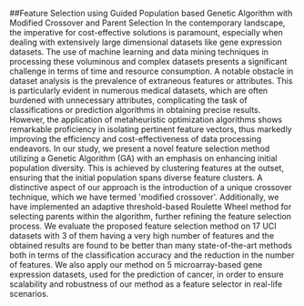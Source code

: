 ##Feature Selection using Guided Population based Genetic Algorithm with Modified Crossover and Parent Selection
In the contemporary landscape, the imperative for cost-effective solutions is paramount, especially when dealing with extensively large dimensional datasets like gene expression datasets. The use of machine learning and data mining techniques in processing these voluminous and complex datasets presents a significant challenge in terms of time and resource consumption. A notable obstacle in dataset analysis is the prevalence of extraneous features or attributes. This is particularly evident in numerous medical datasets, which are often burdened with unnecessary attributes, complicating the task of classifications or prediction algorithms in obtaining precise results. However, the application of metaheuristic optimization algorithms shows remarkable proficiency in isolating pertinent feature vectors, thus markedly improving the efficiency and cost-effectiveness of data processing endeavors. In our study, we present a novel feature selection method utilizing a Genetic Algorithm (GA) with an emphasis on enhancing initial population diversity. This is achieved by clustering features at the outset, ensuring that the initial population spans diverse feature clusters. A distinctive aspect of our approach is the introduction of a unique crossover technique, which we have termed 'modified crossover'. Additionally, we have implemented an adaptive threshold-based Roulette Wheel method for selecting parents within the algorithm, further refining the feature selection process. We evaluate the proposed feature selection method on 17 UCI datasets with 3 of them having a very high number of features and the obtained results are found to be better than many state-of-the-art methods both in terms of the classification accuracy and the reduction in the number of features. We also apply our method on 5 microarray-based gene expression datasets, used for the prediction of cancer, in order to ensure scalability and robustness of our method as a feature selector in real-life scenarios. 
